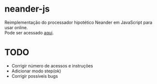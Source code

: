 # neander-js
Reimplementação do processador hipotético Neander em JavaScript para usar online.
<br>
Pode ser acessado [aqui](https://reonardoleis.github.io/neanderjs).

# TODO
- Corrigir número de acessos e instruções
- Adicionar modo step(ok)
- Corrigir possíveis bugs
